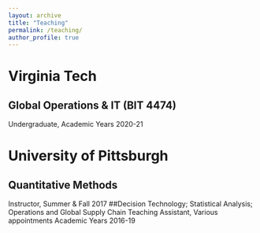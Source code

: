 ```yaml
---
layout: archive
title: "Teaching"
permalink: /teaching/
author_profile: true
---
```


# Virginia Tech
## Global Operations & IT (BIT 4474)
Undergraduate, Academic Years 2020-21

# University of Pittsburgh
## Quantitative Methods
Instructor, Summer & Fall 2017
##Decision Technology; Statistical Analysis; Operations and Global Supply Chain
Teaching Assistant, Various appointments Academic Years 2016-19
